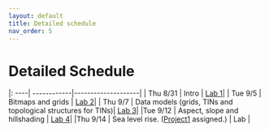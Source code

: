 ```yaml
---
layout: default 
title: Detailed schedule 
nav_order: 5
---
```


# Detailed Schedule 



|: ----| ------------|--------------------|
| Thu 8/31 |  Intro | [Lab 1](https://bowdoin-csci3225-f23.github.io/Labs/Lab1/)|
| Tue 9/5 |  Bitmaps and grids |  [Lab 2](https://bowdoin-csci3225-f23.github.io/Labs/lab2/)|
| Thu 9/7 | Data  models (grids, TINs and topological structures for TINs)| [Lab 3](https://bowdoin-csci3225-f23.github.io/Labs/lab3/)|
|Tue 9/12 | Aspect, slope and hillshading | [Lab 4](https://bowdoin-csci3225-f23.github.io/Labs/lab4/)|
|Thu 9/14 | Sea level rise. ([Project1](https://bowdoin-csci3225-f23.github.io/Projects/project1-vis.md) assigned.) | Lab | 
